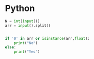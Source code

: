 # Python
```python
N = int(input())
arr = input().split()


if '0' in arr or isinstance(arr,float):
    print("No")
else:
    print("Yes")
```
